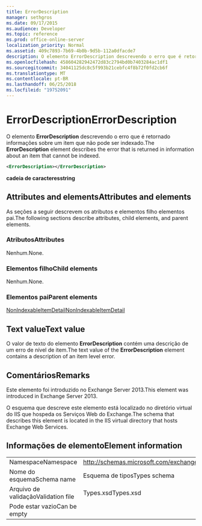 ```yaml
---
title: ErrorDescription
manager: sethgros
ms.date: 09/17/2015
ms.audience: Developer
ms.topic: reference
ms.prod: office-online-server
localization_priority: Normal
ms.assetid: 409c7893-7b69-4b0b-9d5b-112a0dfacde7
description: O elemento ErrorDescription descrevendo o erro que é retornado informações sobre um item que não pode ser indexado.
ms.openlocfilehash: 458604282942472d83c2794bd0b7403284ac1df1
ms.sourcegitcommit: 34041125dc8c5f993b21cebfc4f8b72f0fd2cb6f
ms.translationtype: MT
ms.contentlocale: pt-BR
ms.lasthandoff: 06/25/2018
ms.locfileid: "19752091"
---
```

# <a name="errordescription"></a><span data-ttu-id="7c41e-103">ErrorDescription</span><span class="sxs-lookup"><span data-stu-id="7c41e-103">ErrorDescription</span></span>

<span data-ttu-id="7c41e-104">O elemento **ErrorDescription** descrevendo o erro que é retornado informações sobre um item que não pode ser indexado.</span><span class="sxs-lookup"><span data-stu-id="7c41e-104">The **ErrorDescription** element describes the error that is returned in information about an item that cannot be indexed.</span></span> 
  
```XML
<ErrorDescription></ErrorDescription>
```

 <span data-ttu-id="7c41e-105">**cadeia de caracteres**</span><span class="sxs-lookup"><span data-stu-id="7c41e-105">**string**</span></span>
## <a name="attributes-and-elements"></a><span data-ttu-id="7c41e-106">Attributes and elements</span><span class="sxs-lookup"><span data-stu-id="7c41e-106">Attributes and elements</span></span>

<span data-ttu-id="7c41e-107">As seções a seguir descrevem os atributos e elementos filho elementos pai.</span><span class="sxs-lookup"><span data-stu-id="7c41e-107">The following sections describe attributes, child elements, and parent elements.</span></span>
  
### <a name="attributes"></a><span data-ttu-id="7c41e-108">Atributos</span><span class="sxs-lookup"><span data-stu-id="7c41e-108">Attributes</span></span>

<span data-ttu-id="7c41e-109">Nenhum.</span><span class="sxs-lookup"><span data-stu-id="7c41e-109">None.</span></span>
  
### <a name="child-elements"></a><span data-ttu-id="7c41e-110">Elementos filho</span><span class="sxs-lookup"><span data-stu-id="7c41e-110">Child elements</span></span>

<span data-ttu-id="7c41e-111">Nenhum.</span><span class="sxs-lookup"><span data-stu-id="7c41e-111">None.</span></span>
  
### <a name="parent-elements"></a><span data-ttu-id="7c41e-112">Elementos pai</span><span class="sxs-lookup"><span data-stu-id="7c41e-112">Parent elements</span></span>

[<span data-ttu-id="7c41e-113">NonIndexableItemDetail</span><span class="sxs-lookup"><span data-stu-id="7c41e-113">NonIndexableItemDetail</span></span>](nonindexableitemdetail.md)
  
## <a name="text-value"></a><span data-ttu-id="7c41e-114">Text value</span><span class="sxs-lookup"><span data-stu-id="7c41e-114">Text value</span></span>

<span data-ttu-id="7c41e-115">O valor de texto do elemento **ErrorDescription** contém uma descrição de um erro de nível de item.</span><span class="sxs-lookup"><span data-stu-id="7c41e-115">The text value of the **ErrorDescription** element contains a description of an item level error.</span></span> 
  
## <a name="remarks"></a><span data-ttu-id="7c41e-116">Comentários</span><span class="sxs-lookup"><span data-stu-id="7c41e-116">Remarks</span></span>

<span data-ttu-id="7c41e-117">Este elemento foi introduzido no Exchange Server 2013.</span><span class="sxs-lookup"><span data-stu-id="7c41e-117">This element was introduced in Exchange Server 2013.</span></span>
  
<span data-ttu-id="7c41e-118">O esquema que descreve este elemento está localizado no diretório virtual do IIS que hospeda os Serviços Web do Exchange.</span><span class="sxs-lookup"><span data-stu-id="7c41e-118">The schema that describes this element is located in the IIS virtual directory that hosts Exchange Web Services.</span></span>
  
## <a name="element-information"></a><span data-ttu-id="7c41e-119">Informações de elemento</span><span class="sxs-lookup"><span data-stu-id="7c41e-119">Element information</span></span>

|||
|:-----|:-----|
|<span data-ttu-id="7c41e-120">Namespace</span><span class="sxs-lookup"><span data-stu-id="7c41e-120">Namespace</span></span>  <br/> |http://schemas.microsoft.com/exchange/services/2006/types  <br/> |
|<span data-ttu-id="7c41e-121">Nome do esquema</span><span class="sxs-lookup"><span data-stu-id="7c41e-121">Schema name</span></span>  <br/> |<span data-ttu-id="7c41e-122">Esquema de tipos</span><span class="sxs-lookup"><span data-stu-id="7c41e-122">Types schema</span></span>  <br/> |
|<span data-ttu-id="7c41e-123">Arquivo de validação</span><span class="sxs-lookup"><span data-stu-id="7c41e-123">Validation file</span></span>  <br/> |<span data-ttu-id="7c41e-124">Types.xsd</span><span class="sxs-lookup"><span data-stu-id="7c41e-124">Types.xsd</span></span>  <br/> |
|<span data-ttu-id="7c41e-125">Pode estar vazio</span><span class="sxs-lookup"><span data-stu-id="7c41e-125">Can be empty</span></span>  <br/> ||
   

